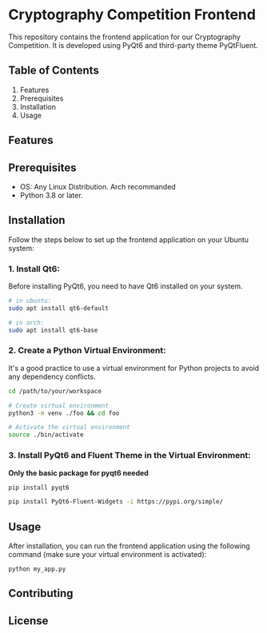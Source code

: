 # Cryptography Competition Frontend

This repository contains the frontend application for our Cryptography Competition. It is developed using PyQt6 and third-party theme PyQtFluent.

## Table of Contents

1. Features
2. Prerequisites
3. Installation
4. Usage

## Features



## Prerequisites

-   OS: Any Linux Distribution. Arch recommanded 
-   Python 3.8 or later.

## Installation

Follow the steps below to set up the frontend application on your Ubuntu system:

### 1\. Install Qt6:

Before installing PyQt6, you need to have Qt6 installed on your system. 

```bash
# in ubuntu:
sudo apt install qt6-default

# in arch:
sudo apt install qt6-base
```

### 2\. Create a Python Virtual Environment:

It's a good practice to use a virtual environment for Python projects to avoid any dependency conflicts. 

```bash
cd /path/to/your/workspace

# Create virtual environment
python3 -m venv ./foo && cd foo

# Activate the virtual environment
source ./bin/activate

```

### 3\. Install PyQt6 and Fluent Theme in the Virtual Environment:

**Only the basic package for pyqt6 needed**

```bash
pip install pyqt6

pip install PyQt6-Fluent-Widgets -i https://pypi.org/simple/
```

## Usage

After installation, you can run the frontend application using the following command (make sure your virtual environment is activated):

```
python my_app.py
```

## Contributing

## License
